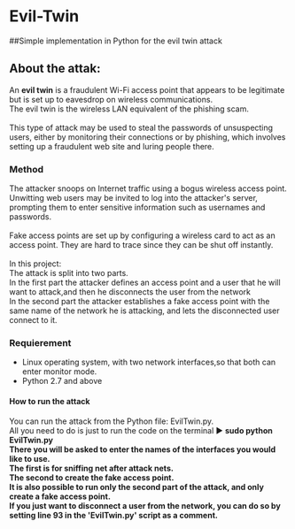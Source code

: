 # Evil-Twin
##Simple implementation in Python for the evil twin attack

<h2>About the attak:</h2>
<p>
  An <b>evil twin</b> is a fraudulent Wi-Fi access point that appears to be legitimate but is set up to eavesdrop on wireless communications.<br>
  The evil twin is the wireless LAN equivalent of the phishing scam.<br><br>
  This type of attack may be used to steal the passwords of unsuspecting users, either by monitoring their connections or by phishing, which involves
   setting up a fraudulent web site and luring people there.  
</p>

<h3>Method</h3>
<p>
  The attacker snoops on Internet traffic using a bogus wireless access point. <br>
  Unwitting web users may be invited to log into the attacker's server, prompting them to enter sensitive information such as usernames and
  passwords.<br><br>
  Fake access points are set up by configuring a wireless card to act as an access point. 
  They are hard to trace since they can be shut off instantly.<br><br>
  In this project: <br>
  The attack is split into two parts.<br>
  In the first part the attacker defines an access point and a user that he will want to attack,and then he disconnects the user from the network
  <br>
  In the second part the attacker establishes a fake access point with the same name of the network he is attacking, and lets the disconnected user
  connect to it.
  </p>
  
  <h3>Requierement</h3>
  <p>
  <ul>
    <li>
      Linux operating system, with two network interfaces,so that both can enter monitor mode.
      </li>
    <li>
      Python 2.7 and above
    </li>
  </ul>
  </p>
  
  <h4>How to run the attack</h4>
  <p>
  You can run the attack from the Python file:  EvilTwin.py.<br>
  All you need to do is just to run the code on the terminal ► <b> sudo python EvilTwin.py
  <br>
  There you will be asked to enter the names of the interfaces you would like to use.<br>
  The first is for sniffing net after attack nets.<br>
  The second to create the fake access point.<br>
  It is also possible to run only the second part of the attack, and only create a fake access point.
  <br>
  If you just want to disconnect a user from the network, you can do so by setting line 93 in the 'EvilTwin.py' script as a comment.
  </p>
  
  
  
  
  
